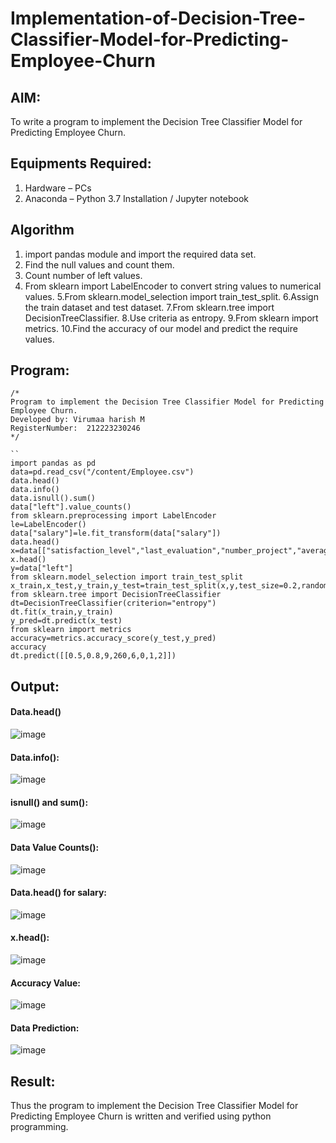 # Implementation-of-Decision-Tree-Classifier-Model-for-Predicting-Employee-Churn

## AIM:
To write a program to implement the Decision Tree Classifier Model for Predicting Employee Churn.

## Equipments Required:
1. Hardware – PCs
2. Anaconda – Python 3.7 Installation / Jupyter notebook
## Algorithm
1. import pandas module and import the required data set.
2. Find the null values and count them.
3. Count number of left values.
4. From sklearn import LabelEncoder to convert string values to numerical values. 5.From sklearn.model_selection import train_test_split. 6.Assign the train dataset and test dataset. 7.From sklearn.tree import DecisionTreeClassifier. 8.Use criteria as entropy. 9.From sklearn import metrics. 10.Find the accuracy of our model and predict the require values.


## Program:
```
/*
Program to implement the Decision Tree Classifier Model for Predicting Employee Churn.
Developed by: Virumaa harish M
RegisterNumber:  212223230246
*/
```
```
``
import pandas as pd
data=pd.read_csv("/content/Employee.csv")
data.head()
data.info()
data.isnull().sum()
data["left"].value_counts()
from sklearn.preprocessing import LabelEncoder
le=LabelEncoder()
data["salary"]=le.fit_transform(data["salary"])
data.head()
x=data[["satisfaction_level","last_evaluation","number_project","average_montly_hours","time_spend_company","Work_accident","promotion_last_5years","salary"]]
x.head()
y=data["left"]
from sklearn.model_selection import train_test_split
x_train,x_test,y_train,y_test=train_test_split(x,y,test_size=0.2,random_state=100)
from sklearn.tree import DecisionTreeClassifier
dt=DecisionTreeClassifier(criterion="entropy")
dt.fit(x_train,y_train)
y_pred=dt.predict(x_test)
from sklearn import metrics
accuracy=metrics.accuracy_score(y_test,y_pred)
accuracy
dt.predict([[0.5,0.8,9,260,6,0,1,2]])

```
## Output:
#### Data.head()
![image](https://github.com/POZHILANVD/Implementation-of-Decision-Tree-Classifier-Model-for-Predicting-Employee-Churn/assets/144870498/c4c54e86-9348-41be-9e16-c13bf0ce29dc)

#### Data.info():
![image](https://github.com/POZHILANVD/Implementation-of-Decision-Tree-Classifier-Model-for-Predicting-Employee-Churn/assets/144870498/7365cd52-2cf2-410c-8933-5bede46f8f6d)

#### isnull() and sum():
![image](https://github.com/POZHILANVD/Implementation-of-Decision-Tree-Classifier-Model-for-Predicting-Employee-Churn/assets/144870498/aaf09055-e6ed-42dd-83b5-a158fcbf5534)

#### Data Value Counts():
![image](https://github.com/POZHILANVD/Implementation-of-Decision-Tree-Classifier-Model-for-Predicting-Employee-Churn/assets/144870498/01c623db-6af1-4c8f-986a-380916c161fc)

#### Data.head() for salary:
![image](https://github.com/POZHILANVD/Implementation-of-Decision-Tree-Classifier-Model-for-Predicting-Employee-Churn/assets/144870498/50b3e487-9e5a-4197-8dae-b219c75f867d)

#### x.head():
![image](https://github.com/POZHILANVD/Implementation-of-Decision-Tree-Classifier-Model-for-Predicting-Employee-Churn/assets/144870498/0dd44e4f-3443-4107-8b4c-f18cc2f00ed3)

#### Accuracy Value:
![image](https://github.com/POZHILANVD/Implementation-of-Decision-Tree-Classifier-Model-for-Predicting-Employee-Churn/assets/144870498/0a43bb55-252e-4bbf-be71-810c6cd9f59e)

#### Data Prediction:
![image](https://github.com/POZHILANVD/Implementation-of-Decision-Tree-Classifier-Model-for-Predicting-Employee-Churn/assets/144870498/5cd36afc-05c0-4144-bbd6-5434676f8b1a)

## Result:
Thus the program to implement the  Decision Tree Classifier Model for Predicting Employee Churn is written and verified using python programming.
